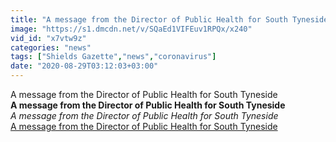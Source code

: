 ```yaml
---
title: "A message from the Director of Public Health for South Tyneside"
image: "https://s1.dmcdn.net/v/SQaEd1VIFEuv1RPQx/x240"
vid_id: "x7vtw9z"
categories: "news"
tags: ["Shields Gazette","news","coronavirus"]
date: "2020-08-29T03:12:03+03:00"
---
```

A message from the Director of Public Health for South Tyneside<br><b>A message from the Director of Public Health for South Tyneside</b><br> <i>A message from the Director of Public Health for South Tyneside</i><br> <u>A message from the Director of Public Health for South Tyneside</u>
